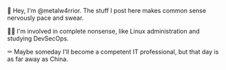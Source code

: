 🍻 Hey, I'm @metalw4rrior. The stuff I post here makes common sense nervously pace and swear.

🧑‍💻 I'm involved in complete nonsense, like Linux administration and studying DevSecOps.

⚰️ Maybe someday I'll become a competent IT professional, but that day is as far away as China.
<!---
metalw4rrior/metalw4rrior is a ✨ special ✨ repository because its `README.md` (this file) appears on your GitHub profile.
You can click the Preview link to take a look at your changes. 
--->
